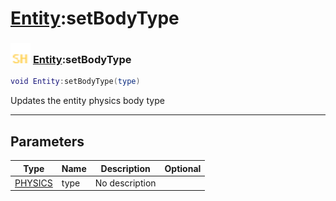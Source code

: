 # [Entity](../entity/README.md):setBodyType

### <img src="../../.gitbook/assets/shared.png" width="32" height="32" /> [Entity](../entity/README.md):setBodyType

```lua
void Entity:setBodyType(type)
```

Updates the entity physics body type<br>

-----------------
## Parameters

| Type   | Name | Description | Optional |
| ------ | ---- | ----------- | -------: |
| [PHYSICS](../physics/README.md) | type | No description |   |
